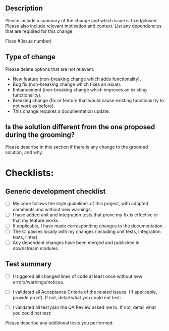 ## Description

Please include a summary of the change and which issue is fixed/closed. Please also include relevant motivation and context. List any dependencies that are required for this change.

Fixes #(issue number)

## Type of change

Please delete options that are not relevant.

- New feature (non-breaking change which adds functionality).
- Bug fix (non-breaking change which fixes an issue).
- Enhancement (non-breaking change which improves an existing functionality).
- Breaking change (fix or feature that would cause existing functionality to not work as before).
- This change requires a documentation update.

## Is the solution different from the one proposed during the grooming?

Please describe in this section if there is any change to the groomed solution, and why.

# Checklists:

## Generic development checklist

- [ ] My code follows the style guidelines of this project, with adapted comments and without new warnings.
- [ ] I have added unit and integration tests that prove my fix is effective or that my feature works.
- [ ] If applicable, I have made corresponding changes to the documentation.
- [ ] The CI passes locally with my changes (including unit tests, integration tests, linter).
- [ ] Any dependent changes have been merged and published in downstream modules.

## Test summary

- [ ] I triggered all changed lines of code at least once without new errors/warnings/notices.
- [ ] I validated all Acceptance Criteria of the related issues. (If applicable, provide proof).
If not, detail what you could not test:

- [ ] I validated all test plan the QA Review asked me to.
If not, detail what you could not test:

Please describe any additional tests you performed:
